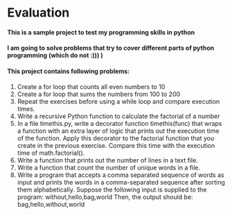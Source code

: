 # Evaluation

#### This is a sample project to test my programming skills in python
#### I am going to solve problems that try to cover different parts of python programming (which do not :))) )
#### This project contains following problems:
1. Create a for loop that counts all even numbers to 10
2. Create a for loop that sums the numbers from 100 to 200
3. Repeat the exercises before using a while loop and compare execution times.
4. Write a recursive Python function to calculate the factorial of a number
5. In a file timethis.py, write a decorator function timethis(func) that wraps a function with an extra layer of logic that prints out the execution time of the function. Apply this decorator to the factorial function that you create in the previous exercise. Compare this time with the execution time of math.factorial().
6. Write a function that prints out the number of lines in a text file.
7. Write a function that count the number of unique words in a file.
8. Write a program that accepts a comma separated sequence of words as input and prints the words in a comma-separated sequence after sorting them alphabetically.
Suppose the following input is supplied to the program:
without,hello,bag,world
Then, the output should be:
bag,hello,without,world

